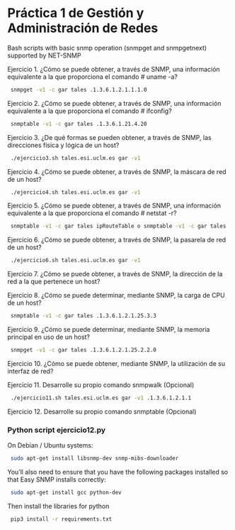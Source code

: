 # Práctica 1 de Gestión y Administración de Redes
Bash scripts with basic snmp operation (snmpget and snmpgetnext) supported by NET-SNMP

Ejercicio 1. ¿Cómo se puede obtener, a través de SNMP, una información equivalente a la que proporciona el comando # uname -a?
```bash
 snmpget -v1 -c gar tales .1.3.6.1.2.1.1.1.0
```
Ejercicio 2. ¿Cómo se puede obtener, a través de SNMP, una información equivalente a la que proporciona el comando # ifconfig?
```bash
 snmptable -v1 -c gar tales .1.3.6.1.21.4.20
```
Ejercicio 3. ¿De qué formas se pueden obtener, a través de SNMP, las direcciones física y lógica de un host?
```bash
 ./ejercicio3.sh tales.esi.uclm.es gar -v1
```
Ejercicio 4. ¿Cómo se puede obtener, a través de SNMP, la máscara de red de un host?
```bash
 ./ejercicio4.sh tales.esi.uclm.es gar -v1
```
Ejercicio 5. ¿Cómo se puede obtener, a través de SNMP, una información equivalente a la que proporciona el comando # netstat -r?
```bash
 snmptable -v1 -c gar tales ipRouteTable o snmptable -v1 -c gar tales .1.3.6.1.2.1.4.21
```
Ejercicio 6. ¿Cómo se puede obtener, a través de SNMP, la pasarela de red de un host?
```bash
 ./ejercicio6.sh tales.esi.uclm.es gar -v1
```
Ejercicio 7. ¿Cómo se puede obtener, a través de SNMP, la dirección de la red a la que pertenece un host?

Ejercicio 8. ¿Cómo se puede determinar, mediante SNMP, la carga de CPU de un host?
```bash
 snmptable -v1 -c gar tales .1.3.6.1.2.1.25.3.3
```
Ejercicio 9. ¿Cómo se puede determinar, mediante SNMP, la memoria principal en uso de un host?
```bash
 snmpget -v1 -c gar tales .1.3.6.1.2.1.25.2.2.0
```
Ejercicio 10. ¿Cómo se puede obtener, mediante SNMP, la utilización de su interfaz de red?

Ejercicio 11. Desarrolle su propio comando snmpwalk (Opcional)
```bash
 ./ejercicio11.sh tales.esi.uclm.es gar -v1 .1.3.6.1.2.1.1
```
Ejercicio 12. Desarrolle su propio comando snmptable (Opcional)

### Python script ejercicio12.py
On Debian / Ubuntu systems:
```bash
 sudo apt-get install libsnmp-dev snmp-mibs-downloader
```
You’ll also need to ensure that you have the following packages installed so that Easy SNMP installs correctly:
```bash
 sudo apt-get install gcc python-dev
```
Then install the libraries for python
```bash
 pip3 install -r requirements.txt
```
